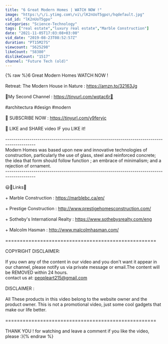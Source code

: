 ```yaml
---
title: "6 Great Modern Homes | WATCH NOW !"
image: "https:\/\/i.ytimg.com\/vi\/lK2nUoT5gpo\/hqdefault.jpg"
vid_id: "lK2nUoT5gpo"
categories: "Science-Technology"
tags: ["real estate","luxury real estate","Marble Construction"]
date: "2021-11-05T17:03:08+03:00"
vid_date: "2019-08-23T08:52:57Z"
duration: "PT15M27S"
viewcount: "5625298"
likeCount: "58380"
dislikeCount: "1517"
channel: "Future Tech (old)"
---
```

{% raw %}6 Great Modern Homes WATCH NOW !<br /><br />Retreat: The Modern House in Nature : <a rel="nofollow" target="blank" href="https://amzn.to/32163Jg">https://amzn.to/32163Jg</a><br /><br />🔗My Second Channel : <a rel="nofollow" target="blank" href="https://tinyurl.com/wqtac6r🔗">https://tinyurl.com/wqtac6r🔗</a><br /><br />#architectura #design #modern<br /><br />🎁 SUBSCRIBE NOW : <a rel="nofollow" target="blank" href="https://tinyurl.com/y9feryjc">https://tinyurl.com/y9feryjc</a><br /><br />💙 LIKE and SHARE video IF you LIKE it!<br /><br />---------------------------------------------------------------------------------------------<br />Modern Homes  was based upon new and innovative technologies of construction, particularly the use of glass, steel and reinforced concrete; the idea that form should follow function ; an embrace of minimalism; and a rejection of ornament.<br />---------------------------------------------------------------------------------------------<br /><br />😃🔗Links🔎<br /><br />+ Marble Construction : <a rel="nofollow" target="blank" href="https://marblebc.ca/en/">https://marblebc.ca/en/</a><br /><br />+ Prestige Construction : <a rel="nofollow" target="blank" href="http://www.prestigehomesconstruction.com/">http://www.prestigehomesconstruction.com/</a><br /><br />+ Sotheby's International Realty : <a rel="nofollow" target="blank" href="https://www.sothebysrealty.com/eng">https://www.sothebysrealty.com/eng</a><br /><br />+ Malcolm Hasman : <a rel="nofollow" target="blank" href="http://www.malcolmhasman.com/">http://www.malcolmhasman.com/</a><br /><br />====================================================<br /><br />COPYRIGHT DISCLAIMER: <br /><br />If you own any of the content in our video and you don't want it appear in our channel, please notify us via private message or email.The content will be REMOVED within 24 hours.<br />contact us at: peopleart215@gmail.com<br /><br />DISCLAIMER : <br /><br />All These products in this video belong to the website owner and the product owner. This is not a promotional video, just some cool gadgets that make our life better.<br /><br />====================================================<br /><br />THANK YOU ! for watching and leave a comment if you like the video, please :){% endraw %}
